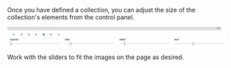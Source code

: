 Once you have defined a collection, you can adjust the size of the collection's elements from the control panel.

![Size](/wiki/images/size.png)

Work with the sliders to fit the images on the page as desired.